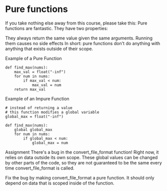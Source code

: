 # Pure functions

If you take nothing else away from this course, please take this: Pure functions are fantastic. They have two properties:

They always return the same value given the same arguments.
Running them causes no side effects
In short: pure functions don't do anything with anything that exists outside of their scope.


Example of a Pure Function
```
def find_max(nums):
    max_val = float("-inf")
    for num in nums:
        if max_val < num:
            max_val = num
    return max_val
```
Example of an Impure Function
```
# instead of returning a value
# this function modifies a global variable
global_max = float("-inf")

def find_max(nums):
    global global_max
    for num in nums:
        if global_max < num:
            global_max = num
```
Assignment
There's a bug in the convert_file_format function! Right now, it relies on data outside its own scope. These global values can be changed by other parts of the code, so they are not guaranteed to be the same every time convert_file_format is called.

Fix the bug by making convert_file_format a pure function. It should only depend on data that is scoped inside of the function.